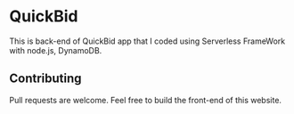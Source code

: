 # QuickBid
This is back-end of QuickBid app that I coded using Serverless FrameWork with node.js, DynamoDB. 

## Contributing
Pull requests are welcome. Feel free to build the front-end of this website.
